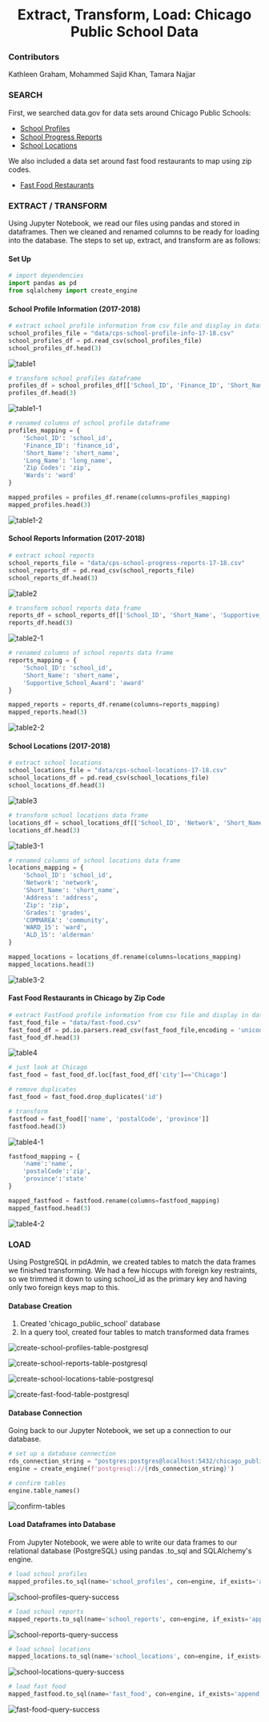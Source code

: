 # <h1 align='center'> Extract, Transform, Load: Chicago Public School Data</h1>

### Contributors

Kathleen Graham, Mohammed Sajid Khan, Tamara Najjar


### SEARCH


First, we searched data.gov for data sets around Chicago Public Schools:
* [School Profiles](https://catalog.data.gov/dataset/chicago-public-schools-school-profile-information-sy1718)
* [School Progress Reports](https://catalog.data.gov/dataset/chicago-public-schools-school-progress-reports-sy1718)
* [School Locations](https://catalog.data.gov/dataset/chicago-public-schools-school-locations-sy1819)

We also included a data set around fast food restaurants to map using zip codes.
* [Fast Food Restaurants](https://data.world/datafiniti/fast-food-restaurants-across-america)


### EXTRACT / TRANSFORM


Using Jupyter Notebook, we read our files using pandas and stored in dataframes. Then we cleaned and renamed columns to be ready for loading into the database. The steps to set up, extract, and transform are as follows: 


#### Set Up

```python
# import dependencies
import pandas as pd
from sqlalchemy import create_engine
```


#### School Profile Information (2017-2018)

```python
# extract school profile information from csv file and display in dataframe
school_profiles_file = "data/cps-school-profile-info-17-18.csv"
school_profiles_df = pd.read_csv(school_profiles_file)
school_profiles_df.head(3)
```
![table1](images/table1.png)


```python
# transform school profiles dataframe
profiles_df = school_profiles_df[['School_ID', 'Finance_ID', 'Short_Name', 'Long_Name', 'Zip Codes', 'Wards']]
profiles_df.head(3)
```
![table1-1](images/table1-1.png)


```python
# renamed columns of school profile dataframe
profiles_mapping = {
    'School_ID': 'school_id',
    'Finance_ID': 'finance_id',
    'Short_Name': 'short_name',
    'Long_Name': 'long_name',
    'Zip Codes': 'zip',
    'Wards': 'ward'
}

mapped_profiles = profiles_df.rename(columns=profiles_mapping)
mapped_profiles.head(3)
```
![table1-2](images/table1-2.png)


#### School Reports Information (2017-2018)

```python
# extract school reports
school_reports_file = "data/cps-school-progress-reports-17-18.csv"
school_reports_df = pd.read_csv(school_reports_file)
school_reports_df.head(3)
```
![table2](images/table2.png)


```python
# transform school reports data frame
reports_df = school_reports_df[['School_ID', 'Short_Name', 'Supportive_School_Award']]
reports_df.head(3)
```
![table2-1](images/table2-1.png)


```python
# renamed columns of school reports data frame
reports_mapping = {
    'School_ID': 'school_id',
    'Short_Name': 'short_name',
    'Supportive_School_Award': 'award'
}

mapped_reports = reports_df.rename(columns=reports_mapping)
mapped_reports.head(3)
```
![table2-2](images/table2-2.png)


#### School Locations (2017-2018)

```python
# extract school locations
school_locations_file = "data/cps-school-locations-17-18.csv"
school_locations_df = pd.read_csv(school_locations_file)
school_locations_df.head(3)
```
![table3](images/table3.png)


```python
# transform school locations data frame
locations_df = school_locations_df[['School_ID', 'Network', 'Short_Name', 'Address', 'Zip', 'Grades', 'COMMAREA', 'WARD_15', 'ALD_15']]
locations_df.head(3)
```
![table3-1](images/table3-1.png)


```python
# renamed columns of school locations data frame
locations_mapping = {
    'School_ID': 'school_id',
    'Network': 'network',
    'Short_Name': 'short_name',
    'Address': 'address',
    'Zip': 'zip', 
    'Grades': 'grades',
    'COMMAREA': 'community',
    'WARD_15': 'ward',
    'ALD_15': 'alderman'
}

mapped_locations = locations_df.rename(columns=locations_mapping)
mapped_locations.head(3)
```
![table3-2](images/table3-2.png)


#### Fast Food Restaurants in Chicago by Zip Code


```python
# extract FastFood profile information from csv file and display in dataframe
fast_food_file = "data/fast-food.csv"
fast_food_df = pd.io.parsers.read_csv(fast_food_file,encoding = 'unicode_escape',dtype={'postalCode': 'str'})
fast_food_df.head(3)
```
![table4](images/table4.png)


```python
# just look at Chicago
fast_food = fast_food_df.loc[fast_food_df['city']=='Chicago']

# remove duplicates
fast_food = fast_food.drop_duplicates('id')

# transform
fastfood = fast_food[['name', 'postalCode', 'province']]
fastfood.head(3)
```
![table4-1](images/table4-1.png)


```python
fastfood_mapping = {
    'name':'name',
    'postalCode':'zip', 
    'province':'state'
}

mapped_fastfood = fastfood.rename(columns=fastfood_mapping)
mapped_fastfood.head(3)
```
![table4-2](images/table4-2.png)


### LOAD


Using PostgreSQL in pdAdmin, we created tables to match the data frames we finished transforming. We had a few hiccups with foreign key restraints, so we trimmed it down to using school_id as the primary key and having only two foreign keys map to this.

#### Database Creation

1. Created 'chicago_public_school' database
2. In a query tool, created four tables to match transformed data frames

![create-school-profiles-table-postgresql](images/school-profiles-table.png)


![create-school-reports-table-postgresql](images/school-reports-table.png)


![create-school-locations-table-postgresql](images/school-locations-table.png)


![create-fast-food-table-postgresql](images/fast-food-table.png)


#### Database Connection

Going back to our Jupyter Notebook, we set up a connection to our database.

```python
# set up a database connection
rds_connection_string = "postgres:postgres@localhost:5432/chicago_public_school"
engine = create_engine(f'postgresql://{rds_connection_string}')
```


```python
# confirm tables
engine.table_names()
```
![confirm-tables](images/confirm-tables.png)


#### Load Dataframes into Database

From Jupyter Notebook, we were able to write our data frames to our relational database (PostgreSQL) using pandas .to_sql and SQLAlchemy's engine. 

```python
# load school profiles
mapped_profiles.to_sql(name='school_profiles', con=engine, if_exists='append', index=True)
```

![school-profiles-query-success](images/school-profiles-query-success.png)


```python
# load school reports
mapped_reports.to_sql(name='school_reports', con=engine, if_exists='append')
```

![school-reports-query-success](images/school-reports-query-success.png)


```python
# load school locations
mapped_locations.to_sql(name='school_locations', con=engine, if_exists='append')
```

![school-locations-query-success](images/school-locations-query-success.png)


```python
# load fast food
mapped_fastfood.to_sql(name='fast_food', con=engine, if_exists='append')
```

![fast-food-query-success](images/fast-food-query-success.png)




